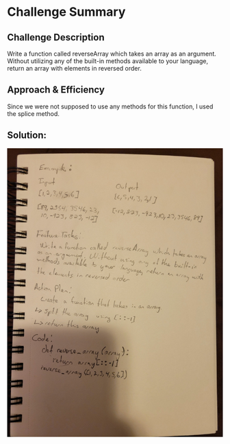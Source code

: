 # Challenge Summary

## Challenge Description
Write a function called reverseArray which takes an array as an argument. Without utilizing any of the built-in methods available to your language, return an array with elements in reversed order.

## Approach & Efficiency
Since we were not supposed to use any methods for this function, I used the splice method.

## Solution:

![Solution](array-reverse.jpg)
